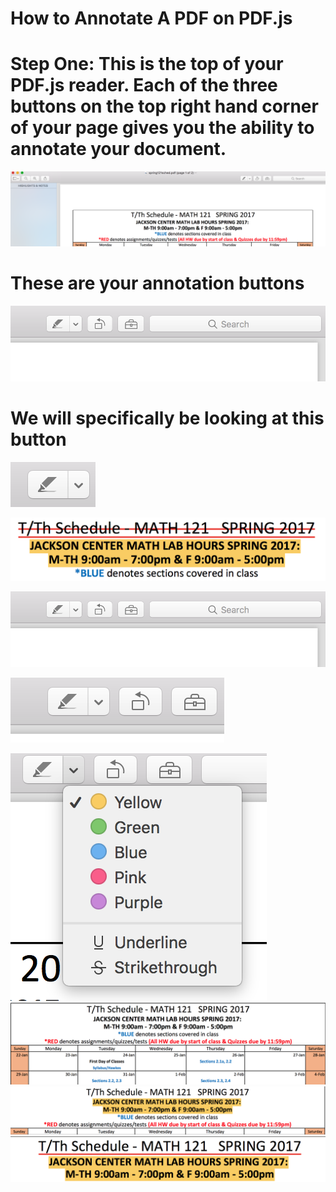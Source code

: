 <h1>
 How to Annotate A PDF on PDF.js
 </h1>
 
 <h1>
 Step One: This is the top of your PDF.js reader. Each of the three buttons on the top right hand corner of your page gives you the ability to annotate your document. 
 </h1>
 
 ![picture](assets/pic9.png) 
 
 <h1>
 These are your annotation buttons
 </h1>
 
 ![picture](assets/pic2.png)
 
 
 <h1> We will specifically be looking at this button
 </h1>
 
 ![picture](assets/pic4.png)
 
![picture](assets/pic1.png) 

![picture](assets/pic2.png)


![picture](assets/pic3.png)
           
       
                      

![picture](assets/pic5.png)
![picture](assets/pic6.png)
![picture](assets/pic7.png)
![picture](assets/pic8.png)

